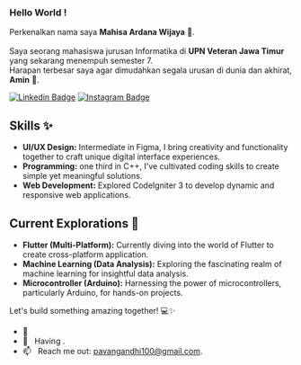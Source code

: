 ### Hello World !
Perkenalkan nama saya **Mahisa Ardana Wijaya** :wave:.<br>\
Saya seorang mahasiswa jurusan Informatika di **UPN Veteran Jawa Timur** yang sekarang menempuh semester 7.\
Harapan terbesar saya agar dimudahkan segala urusan di dunia dan akhirat, **Amin** :palms_up_together:.

[![Linkedin Badge](https://img.shields.io/badge/-LinkedIn-0e76a8?style=flat-square&logo=Linkedin&logoColor=white)](https://linkedin.com/in/mahisaardana)
[![Instagram Badge](https://img.shields.io/badge/-Instagram-e4405f?style=flat-square&logo=Instagram&logoColor=white)](https://instagram.com/mahisa_ard)

## Skills ✨
- **UI/UX Design:** Intermediate in Figma, I bring creativity and functionality together to craft unique digital interface experiences.
- **Programming:** one third in C++, I've cultivated coding skills to create simple yet meaningful solutions.
- **Web Development:** Explored CodeIgniter 3 to develop dynamic and responsive web applications.

## Current Explorations 🚀
- **Flutter (Multi-Platform):** Currently diving into the world of Flutter to create cross-platform application.
- **Machine Learning (Data Analysis):** Exploring the fascinating realm of machine learning for insightful data analysis.
- **Microcontroller (Arduino):** Harnessing the power of microcontrollers, particularly Arduino, for hands-on projects.

Let's build something amazing together! 💻✨
- 💬 &nbsp; 
- 🏫 &nbsp; Having .
- 📫 &nbsp; Reach me out: pavangandhi100@gmail.com.

<!--
**mahisaard/mahisaard** is a ✨ _special_ ✨ repository because its `README.md` (this file) appears on your GitHub profile.

Here are some ideas to get you started:

- 🔭 I’m currently working on ...
- 🌱 I’m currently learning ...
- 👯 I’m looking to collaborate on ...
- 🤔 I’m looking for help with ...
- 💬 Ask me about ...
- 📫 How to reach me: ...
- 😄 Pronouns: ...
- ⚡ Fun fact: ...
-->
